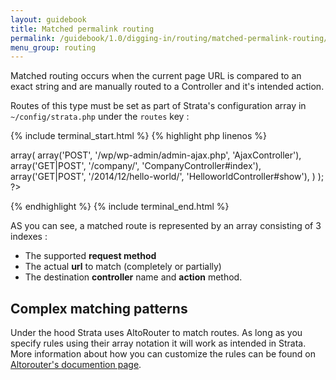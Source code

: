 ```yaml
---
layout: guidebook
title: Matched permalink routing
permalink: /guidebook/1.0/digging-in/routing/matched-permalink-routing/
menu_group: routing
---
```


Matched routing occurs when the current page URL is compared to an exact string and are manually routed to a Controller and it's intended action.

Routes of this type must be set as part of Strata's configuration array in `~/config/strata.php` under the `routes` key :

{% include terminal_start.html %}
{% highlight php linenos %}
<?php
$strata = array(
    "routes" => array(

        array('POST',       '/wp/wp-admin/admin-ajax.php',  'AjaxController'),
        array('GET|POST',   '/company/',                    'CompanyController#index'),
        array('GET|POST',   '/2014/12/hello-world/',        'HelloworldController#show'),

    )
);
?>
{% endhighlight %}
{% include terminal_end.html %}

AS you can see, a matched route is represented by an array consisting of 3 indexes :

* The supported **request method**
* The actual **url** to match (completely or partially)
* The destination **controller** name and **action** method.

## Complex matching patterns

Under the hood Strata uses AltoRouter to match routes. As long as you specify rules using their array notation it will work as intended in Strata. More information about how you can customize the rules can be found on [Altorouter's documention page](https://github.com/dannyvankooten/AltoRouter).
